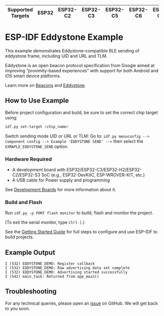 | Supported Targets | ESP32 | ESP32-C2 | ESP32-C3 | ESP32-C5 | ESP32-C6 | ESP32-C61 | ESP32-H2 | ESP32-S3 |
| ----------------- | ----- | -------- | -------- | -------- | -------- | --------- | -------- | -------- |

# ESP-IDF Eddystone Example

This example demonstrates Eddystone-compatible BLE sending of eddystone frame, including UID and URL and TLM.

Eddystone is an open beacon protocol specification from Google aimed at improving “proximity-based experiences”
with support for both Android and iOS smart device platforms.

Learn more on [Beacons](https://developers.google.com/nearby/notifications/get-started) and [Eddystone](https://github.com/google/eddystone).

## How to Use Example

Before project configuration and build, be sure to set the correct chip target using:

```bash
idf.py set-target <chip_name>
```

Switch sending mode UID or URL or TLM:
Go to: `idf.py menuconfig --> Component config --> Example 'EDDYSTONE SEND' -->` then select the `EXMAPLE_EDDYSTONE_SEND` option.

### Hardware Required

* A development board with ESP32/ESP32-C3/ESP32-H2/ESP32-C2/ESP32-S3 SoC (e.g., ESP32-DevKitC, ESP-WROVER-KIT, etc.)
* A USB cable for Power supply and programming

See [Development Boards](https://www.espressif.com/en/products/devkits) for more information about it.

### Build and Flash

Run `idf.py -p PORT flash monitor` to build, flash and monitor the project.

(To exit the serial monitor, type ``Ctrl-]``.)

See the [Getting Started Guide](https://idf.espressif.com/) for full steps to configure and use ESP-IDF to build projects.

## Example Output

```
I (532) EDDYSTONE_DEMO: Register callback
I (532) EDDYSTONE_DEMO: Raw advertising data set complete
I (532) EDDYSTONE_DEMO: Advertising started successfully
I (542) main_task: Returned from app_main()
```

## Troubleshooting

For any technical queries, please open an [issue](https://github.com/espressif/esp-idf/issues) on GitHub. We will get back to you soon.
